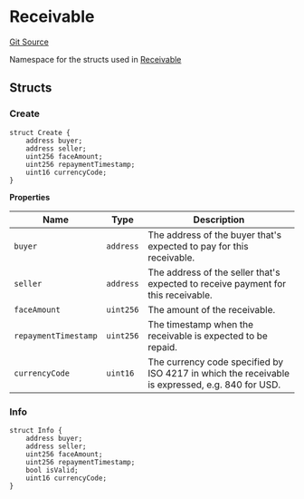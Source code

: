# Receivable

[Git Source](https://github.com/isle-labs/isle-contract/blob/main/contracts/libraries/types/DataTypes.sol)

Namespace for the structs used in
[Receivable](/docs/contracts/libraries/types/Receivable.md)

## Structs

### Create

```solidity
struct Create {
    address buyer;
    address seller;
    uint256 faceAmount;
    uint256 repaymentTimestamp;
    uint16 currencyCode;
}
```

**Properties**

| Name                 | Type      | Description                                                                                     |
| -------------------- | --------- | ----------------------------------------------------------------------------------------------- |
| `buyer`              | `address` | The address of the buyer that's expected to pay for this receivable.                            |
| `seller`             | `address` | The address of the seller that's expected to receive payment for this receivable.               |
| `faceAmount`         | `uint256` | The amount of the receivable.                                                                   |
| `repaymentTimestamp` | `uint256` | The timestamp when the receivable is expected to be repaid.                                     |
| `currencyCode`       | `uint16`  | The currency code specified by ISO 4217 in which the receivable is expressed, e.g. 840 for USD. |

### Info

```solidity
struct Info {
    address buyer;
    address seller;
    uint256 faceAmount;
    uint256 repaymentTimestamp;
    bool isValid;
    uint16 currencyCode;
}
```
